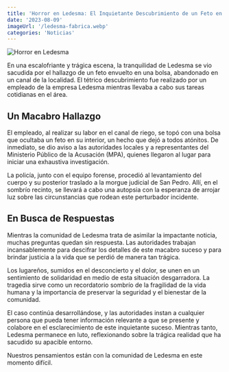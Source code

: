 ```yaml
---
title: 'Horror en Ledesma: El Inquietante Descubrimiento de un Feto en un Canal'
date: '2023-08-09'
imageUrl: '/ledesma-fabrica.webp'
categories: 'Noticias'
---
```


![Horror en Ledesma](/feto-ledesma.webp)

En una escalofriante y trágica escena, la tranquilidad de Ledesma se vio sacudida por el hallazgo de un feto envuelto en una bolsa, abandonado en un canal de la localidad. El tétrico descubrimiento fue realizado por un empleado de la empresa Ledesma mientras llevaba a cabo sus tareas cotidianas en el área.

## Un Macabro Hallazgo

El empleado, al realizar su labor en el canal de riego, se topó con una bolsa que ocultaba un feto en su interior, un hecho que dejó a todos atónitos. De inmediato, se dio aviso a las autoridades locales y a representantes del Ministerio Público de la Acusación (MPA), quienes llegaron al lugar para iniciar una exhaustiva investigación.

La policía, junto con el equipo forense, procedió al levantamiento del cuerpo y su posterior traslado a la morgue judicial de San Pedro. Allí, en el sombrío recinto, se llevará a cabo una autopsia con la esperanza de arrojar luz sobre las circunstancias que rodean este perturbador incidente.

## En Busca de Respuestas

Mientras la comunidad de Ledesma trata de asimilar la impactante noticia, muchas preguntas quedan sin respuesta. Las autoridades trabajan incansablemente para descifrar los detalles de este macabro suceso y para brindar justicia a la vida que se perdió de manera tan trágica.

Los lugareños, sumidos en el desconcierto y el dolor, se unen en un sentimiento de solidaridad en medio de esta situación desgarradora. La tragedia sirve como un recordatorio sombrío de la fragilidad de la vida humana y la importancia de preservar la seguridad y el bienestar de la comunidad.

El caso continúa desarrollándose, y las autoridades instan a cualquier persona que pueda tener información relevante a que se presente y colabore en el esclarecimiento de este inquietante suceso. Mientras tanto, Ledesma permanece en luto, reflexionando sobre la trágica realidad que ha sacudido su apacible entorno.

Nuestros pensamientos están con la comunidad de Ledesma en este momento difícil.
